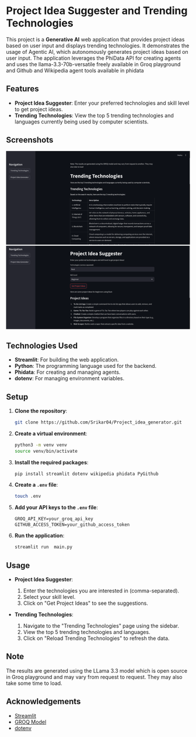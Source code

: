 # Project Idea Suggester and Trending Technologies

This project is a **Generative AI** web application that provides project ideas based on user input and displays trending technologies. It demonstrates the usage of Agentic AI, which autonomously generates project ideas based on user input. The application leverages the PhiData API for creating agents and uses the llama-3.3-70b-versatile freely available in Groq playground and Github and Wikipedia agent tools available in phidata

## Features

- **Project Idea Suggester**: Enter your preferred technologies and skill level to get project ideas.
- **Trending Technologies**: View the top 5 trending technologies and languages currently being used by computer scientists.

## Screenshots

![](/images/1.png)
![](/images/2.png)

## Technologies Used

- **Streamlit**: For building the web application.
- **Python**: The programming language used for the backend.
- **Phidata**: For creating and managing agents.
- **dotenv**: For managing environment variables.

## Setup

1. **Clone the repository**:
    ```bash
    git clone https://github.com/Srikar04/Project_idea_generator.git
    ```

2. **Create a virtual environment**:
    ```bash
    python3 -m venv venv
    source venv/bin/activate
    ```

3. **Install the required packages**:
    ```bash
    pip install streamlit dotenv wikipedia phidata PyGithub
    ```

4. **Create a `.env` file**:
    ```bash
    touch .env
    ```

5. **Add your API keys to the `.env` file**:
    ```
    GROQ_API_KEY=your_groq_api_key
    GITHUB_ACCESS_TOKEN=your_github_access_token
    ```

6. **Run the application**:
    ```bash
    streamlit run  main.py
    ```

## Usage

- **Project Idea Suggester**:
    1. Enter the technologies you are interested in (comma-separated).
    2. Select your skill level.
    3. Click on "Get Project Ideas" to see the suggestions.

- **Trending Technologies**:
    1. Navigate to the "Trending Technologies" page using the sidebar.
    2. View the top 5 trending technologies and languages.
    3. Click on "Reload Trending Technologies" to refresh the data.

## Note

The results are generated using the LLama 3.3 model which is open source in Groq playground and may vary from request to request. They may also take some time to load.


## Acknowledgements

- [Streamlit](https://streamlit.io/)
- [GROQ Model](https://groq.com/)
- [dotenv](https://pypi.org/project/python-dotenv/)